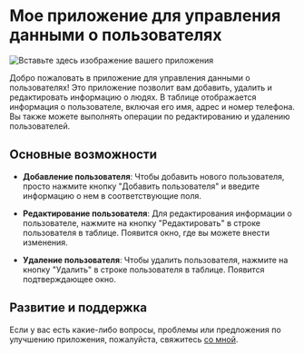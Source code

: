 # Мое приложение для управления данными о пользователях

![Вставьте здесь изображение вашего приложения](https://img.freepik.com/free-photo/a-cupcake-with-a-strawberry-on-top-and-a-strawberry-on-the-top_1340-35087.jpghttps://4.downloader.disk.yandex.ru/preview/92dade93c928987bc42151c52b484ef3fff4ea7ba997daa5499ba54da6b4f8a2/inf/amuMr_Pj_XkvHFzUcBf-gWMVT6qxeF-234wX2A_tOsE4E-L-WCmorgyUa_koZ0SUrTBLJlbt_8EXZvtXz5quMQ%3D%3D?uid=1580271933&filename=ImgRead.png&disposition=inline&hash=&limit=0&content_type=image%2Fpng&owner_uid=1580271933&tknv=v2&size=1898x947)

Добро пожаловать в приложение для управления данными о пользователях! Это приложение позволит вам добавить, удалить и редактировать информацию о людях. В таблице отображается информация о пользователе, включая его имя, адрес и номер телефона. Вы также можете выполнять операции по редактированию и удалению пользователей.

## Основные возможности

- **Добавление пользователя**: Чтобы добавить нового пользователя, просто нажмите кнопку "Добавить пользователя" и введите информацию о нем в соответствующие поля.

- **Редактирование пользователя**: Для редактирования информации о пользователе, нажмите на кнопку "Редактировать" в строке пользователя в таблице. Появится окно, где вы можете внести изменения.

- **Удаление пользователя**: Чтобы удалить пользователя, нажмите на кнопку "Удалить" в строке пользователя в таблице. Появится подтверждающее окно.

## Развитие и поддержка

Если у вас есть какие-либо вопросы, проблемы или предложения по улучшению приложения, пожалуйста, свяжитесь [со мной](https://vk.com/kir1lka).

